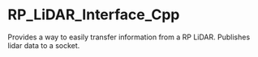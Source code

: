 # RP_LiDAR_Interface_Cpp

Provides a way to easily transfer information from a RP LiDAR.
Publishes lidar data to a socket.
